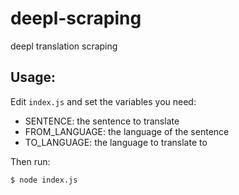# deepl-scraping
deepl translation scraping

## Usage:

Edit `index.js` and set the variables you need:

- SENTENCE: the sentence to translate
- FROM_LANGUAGE: the language of the sentence
- TO_LANGUAGE: the language to translate to

Then run:

```console
$ node index.js
```